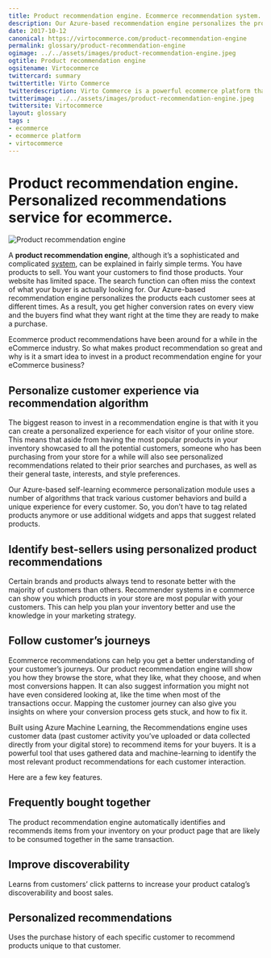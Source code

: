 ```yaml
--- 
title: Product recommendation engine. Ecommerce recommendation system.
description: Our Azure-based recommendation engine personalizes the products each customer sees at different times and consequently you get higher conversion rates on every view and the buyers find what they want right at the time they are ready to make a purchase. This article helps you to know what makes product recommendation so great and why is it a smart idea to invest in a product recommendation engine for your eCommerce business.
date: 2017-10-12
canonical: https://virtocommerce.com/product-recommendation-engine
permalink: glossary/product-recommendation-engine
ogimage: ../../assets/images/product-recommendation-engine.jpeg
ogtitle: Product recommendation engine
ogsitename: Virtocommerce
twittercard: summary
twittertitle: Virto Commerce
twitterdescription: Virto Commerce is a powerful ecommerce platform that includes everything you need to create an online store and sell online. Try it free with Free Community License
twitterimage: ../../assets/images/product-recommendation-engine.jpeg
twittersite: Virtocommerce
layout: glossary
tags : 
- ecommerce
- ecommerce platform
- virtocommerce 
---
```

<div class="business-cnt">
    <div class="head __cart">
        <h1>Product recommendation engine. Personalized recommendations service for ecommerce.</h1>
    </div>
    <img alt="Product recommendation engine" src="assets/images/product-recommendation-engine.jpeg" />
    <p class="text">A <strong>product recommendation engine</strong>, although it’s a sophisticated and complicated <a href="{{ '/glossary/purchase-order-management-software' | absolute_url }}"> system</a>, can be explained in fairly simple terms. You have products to sell. You want your customers to find those products. Your website has limited space. The search function can often miss the context of what your buyer is actually looking for. Our Azure-based recommendation engine personalizes the products each customer sees at different times. As a result, you get higher conversion rates on every view and the buyers find what they want right at the time they are ready to make a purchase.</p>
    <p class="text">Ecommerce product recommendations have been around for a while in the eCommerce industry. So what makes product recommendation so great and why is it a smart idea to invest in a product recommendation engine for your eCommerce business?</p>
    <h2>Personalize customer experience via recommendation algorithm</h2>
    <p class="text">The biggest reason to invest in a recommendation engine is that with it you can create a personalized experience for each visitor of your online store. This means that aside from having the most popular products in your inventory showcased to all the potential customers, someone who has been purchasing from your store for a while will also see personalized recommendations related to their prior searches and purchases, as well as their general taste, interests, and style preferences.</p>
    <p class="text">Our Azure-based self-learning ecommerce personalization module uses a number of algorithms that track various customer behaviors and build a unique experience for every customer. So, you don’t have to tag related products anymore or use additional widgets and apps that suggest related products.</p> 
    <h2>Identify best-sellers using personalized product recommendations</h2>
    <p class="text">Certain brands and products always tend to resonate better with the majority of customers than others. Recommender systems in e commerce can show you which products in your store are most popular with your customers. This can help you plan your inventory better and use the knowledge in your marketing strategy. </p>
    <h2>Follow customer’s journeys</h2>
    <p class="text">Ecommerce recommendations can help you get a better understanding of your customer’s journeys. Our product recommendation engine will show you how they browse the store, what they like, what they choose, and when most conversions happen. It can also suggest information you might not have even considered looking at, like the time when most of the transactions occur. Mapping the customer journey can also give you insights on where your conversion process gets stuck, and how to fix it.</p>
    <p class="text">Built using Azure Machine Learning, the Recommendations engine uses customer data (past customer activity you’ve uploaded or data collected directly from your digital store) to recommend items for your buyers. It is a powerful tool that uses gathered data and machine-learning to identify the most relevant product recommendations for each customer interaction.</p>
    <p class="text">Here are a few key features.</p>
    <h2>Frequently bought together</h2>
    <p class="text">The product recommendation engine automatically identifies and recommends items from your inventory on your product page that are likely to be consumed together in the same transaction.</p>
    <h2>Improve discoverability</h2>
    <p class="text">Learns from customers’ click patterns to increase your product catalog’s discoverability and boost sales.</p>
    <h2>Personalized recommendations</h2>
    <p class="text">Uses the purchase history of each specific customer to recommend products unique to that customer.</p>
</div>
